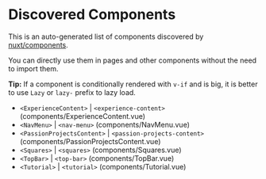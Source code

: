 # Discovered Components

This is an auto-generated list of components discovered by [nuxt/components](https://github.com/nuxt/components).

You can directly use them in pages and other components without the need to import them.

**Tip:** If a component is conditionally rendered with `v-if` and is big, it is better to use `Lazy` or `lazy-` prefix to lazy load.

- `<ExperienceContent>` | `<experience-content>` (components/ExperienceContent.vue)
- `<NavMenu>` | `<nav-menu>` (components/NavMenu.vue)
- `<PassionProjectsContent>` | `<passion-projects-content>` (components/PassionProjectsContent.vue)
- `<Squares>` | `<squares>` (components/Squares.vue)
- `<TopBar>` | `<top-bar>` (components/TopBar.vue)
- `<Tutorial>` | `<tutorial>` (components/Tutorial.vue)
